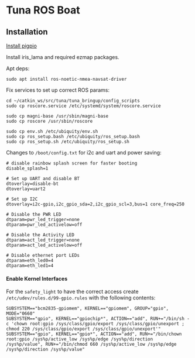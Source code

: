 # Tuna ROS Boat

## Installation

[Install pigpio](https://abyz.me.uk/rpi/pigpio/download.html)

Install iris_lama and required ezmap packages.

Apt deps:

```
sudo apt install ros-noetic-nmea-navsat-driver
```

Fix services to set up correct ROS params:

```
cd ~/catkin_ws/src/tuna/tuna_bringup/config_scripts
sudo cp roscore.service /etc/systemd/system/roscore.service

sudo cp magni-base /usr/sbin/magni-base
sudo cp roscore /usr/sbin/roscore

sudo cp env.sh /etc/ubiquity/env.sh
sudo cp ros_setup.bash /etc/ubiquity/ros_setup.bash
sudo cp ros_setup.sh /etc/ubiquity/ros_setup.sh
```

Changes to `/boot/config.txt` for i2c and uart and power saving:

```
# disable rainbow splash screen for faster booting
disable_splash=1

# Set up UART and disable BT
dtoverlay=disable-bt
dtoverlay=uart2

# Set up I2C
dtoverlay=i2c-gpio,i2c_gpio_sda=2,i2c_gpio_scl=3,bus=1 core_freq=250

# Disable the PWR LED
dtparam=pwr_led_trigger=none
dtparam=pwr_led_activelow=off

# Disable the Activity LED
dtparam=act_led_trigger=none
dtparam=act_led_activelow=off

# Disable ethernet port LEDs
dtparam=eth_led0=4
dtparam=eth_led1=4
```

#### Enable Kernel Interfaces

For the `safety_light` to have the correct access create `/etc/udev/rules.d/99-gpio.rules` with the following contents:

```
SUBSYSTEM=="bcm2835-gpiomem", KERNEL=="gpiomem", GROUP="gpio", MODE="0660"
SUBSYSTEM=="gpio", KERNEL=="gpiochip*", ACTION=="add", RUN+="/bin/sh -c 'chown root:gpio /sys/class/gpio/export /sys/class/gpio/unexport ; chmod 220 /sys/class/gpio/export /sys/class/gpio/unexport'"
SUBSYSTEM=="gpio", KERNEL=="gpio*", ACTION=="add", RUN+="/bin/chown root:gpio /sys%p/active_low /sys%p/edge /sys%p/direction /sys%p/value", RUN+="/bin/chmod 660 /sys%p/active_low /sys%p/edge /sys%p/direction /sys%p/value"
```



